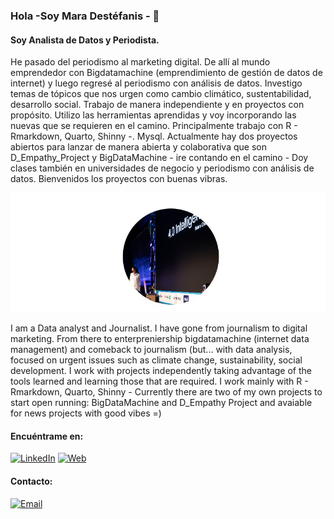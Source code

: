 ### Hola -Soy Mara Destéfanis - 👋

#### Soy Analista de Datos y Periodista.

He pasado del periodismo al marketing digital. De allí al mundo emprendedor con Bigdatamachine (emprendimiento de gestión de datos de internet) y luego regresé al periodismo con análisis de datos. Investigo temas de tópicos que nos urgen como cambio climático, sustentabilidad, desarrollo social. Trabajo de manera independiente y en proyectos con propósito. Utilizo las herramientas aprendidas y voy incorporando las nuevas que se requieren en el camino. Principalmente trabajo con R - Rmarkdown, Quarto, Shinny -. Mysql. Actualmente hay dos proyectos abiertos para lanzar de manera abierta y colaborativa que son D_Empathy_Project y BigDataMachine - ire contando en el camino - Doy clases también en universidades de negocio y periodismo con análisis de datos. Bienvenidos los proyectos con buenas vibras.

![<https://www.maradestefanis.com>](maradestefaniosgithub.jpg)

I am a Data analyst and Journalist. I have gone from journalism to digital marketing. From there to enterpreniership bigdatamachine (internet data management) and comeback to journalism (but... with data analysis, focused on urgent issues such as climate change, sustainability, social development. I work with projects independently taking advantage of the tools learned and learning those that are required. I work mainly with R - Rmarkdown, Quarto, Shinny - Currently there are two of my own projects to start open running: BigDataMachine and D_Empathy Project and avaiable for news projects with good vibes =)

#### Encuéntrame en:

[![LinkedIn](https://img.shields.io/badge/LinkedIn-Mara_Destefanis-0077B5?style=for-the-badge&logo=linkedin&logoColor=white&labelColor=101010)](https://www.linkedin.com/in/maradestefanis/) [![Web](https://img.shields.io/badge/Web-MaraDestefanis.com-14a1f0?style=for-the-badge&logo=dev.to&logoColor=white&labelColor=101010)](https://maradestefanis.com)

#### Contacto:

[![Email](https://img.shields.io/badge/maragdestefanis-email(escribeme)-D14836?style=for-the-badge&logo=gmail&logoColor=white&labelColor=101010)](mailto:maragdestefanis@gmail.com)
